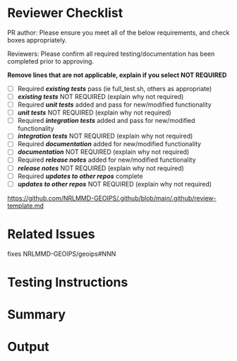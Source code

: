 <!-- PULL REQUEST REQUIREMENTS FOR APPROVAL
* **Title format**: <Short description>
    * Default title based on Issue title can be sufficient if the Issue was named succinctly and appropriately
* Appropriate tags / attributes added along right-hand side of pull request
    * **Reviewers**: Add at least 2 reviewers
    * **Assignees**: Assign person who is responsible for finalizing the PR and resolving comments
    * **Label**: Add appropriate descriptors
    * **Projects**: GeoIPS - All Repos and All Functionality
        * Other projects allowed as appropriate
* Ensure Related Issue is finalized appropriately (follow link below)
--->

# Reviewer Checklist

PR author: Please ensure you meet all of the below requirements, and check boxes appropriately.

Reviewers: Please confirm all required testing/documentation has been completed prior to approving.

**Remove lines that are not applicable, explain if you select NOT REQUIRED**

* [ ] Required ***existing tests*** pass (ie full_test.sh, others as appropriate)
* [ ] ***existing tests*** NOT REQUIRED (explain why not required)
* [ ] Required ***unit tests*** added and pass for new/modified functionality
* [ ] ***unit tests*** NOT REQUIRED (explain why not required)
* [ ] Required ***integration tests*** added and pass for new/modified functionality
* [ ] ***integration tests*** NOT REQUIRED (explain why not required)
* [ ] Required ***documentation*** added for new/modified functionality
* [ ] ***documentation*** NOT REQUIRED (explain why not required)
* [ ] Required ***release notes*** added for new/modified functionality
* [ ] ***release notes*** NOT REQUIRED (explain why not required)
* [ ] Required ***updates to other repos*** complete
* [ ] ***updates to other repos*** NOT REQUIRED (explain why not required)

https://github.com/NRLMMD-GEOIPS/.github/blob/main/.github/review-template.md

# Related Issues
fixes NRLMMD-GEOIPS/geoips#NNN
<!--- This can point to an issue in another repository if appropriate --->

# Testing Instructions
<!---
* Link to ticket with testing instructions
OR
* Note that no exhaustive testing is required (if you have sufficient output below to demonstrate success, and it will be fully tested with next release)
OR
* include testing instructions directly here if appropriate
--->

# Summary
<!---
* COPY AND PASTE your CHANGELOG update here as summary bullet points
* NOTE Pull request WILL NOT be approved without appropriate updates added to the
  CHANGELOG

  * Please see
    https://raw.githubusercontent.com/NRLMMD-GEOIPS/geoips/main/CHANGELOG_TEMPLATE.rst
    for appropriate CHANGELOG update formatting
--->

# Output
<!---
* Optional output demonstrating functionality - command line or imagery output
* If there is any additional command line output you can copy/paste here to indicate the changes you made work as expected, please include
* Imagery output is EXPECTED for new or changed image products
    * Ideally include the least amount of formatting possible in test outputs
    * Clean imagery, no YAML metadata outputs, small representative sector
    * We want to minimize the dependencies that could cause test outputs to change
* Related Testing is EXPECTED for new image products
    * Create <repo>/tests/scripts/<testname>.sh
    * Update <repo>/tests/test_all.sh
--->
